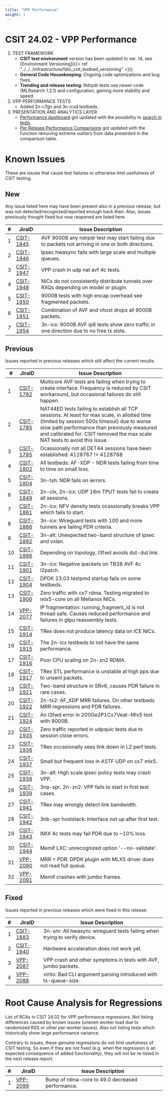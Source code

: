 ```yaml
---
title: "VPP Performance"
weight: 1
---
```


# CSIT 24.02 - VPP Performance

1. TEST FRAMEWORK
   - **CSIT test environment** version has been updated to ver. 14, see
     [Environment Versioning]({{< ref "../../../infrastructure/fdio_csit_testbed_versioning" >}}).
   - **General Code Housekeeping**: Ongoing code optimizations and bug fixes.
   - **Trending and release testing**: Ndrpdr tests use newer code
     (MLRsearch 1.2.1) and configuration, gaining more stability and speed.
1. VPP PERFORMANCE TESTS
   - Added 2n-c7gn and 3n-icxd testbeds.
2. PRESENTATION AND ANALYTICS LAYER
   - [Performance dashboard](https://csit.fd.io/) got updated with the
     possibility to [search in tests](https://csit.fd.io/search/).
   - [Per Release Performance Comparisons](https://csit.fd.io/comparisons/) got
     updated with the function removing extreme outliers from data presented in
     the comparison table.

# Known Issues

These are issues that cause test failures or otherwise limit usefulness of CSIT
testing.

## New

Any issue listed here may have been present also in a previous release,
but was not detected/recognized/reported enough back then.
Also, issues previously thought fixed but now reopened are listed here.

**#** | **JiraID**                                       | **Issue Description**
------|--------------------------------------------------|--------------------------------------------------------------
  1   | [CSIT-1845](https://jira.fd.io/browse/CSIT-1845) | AVF 9000B any ndrpdr test may start failing due to packets not arriving in one or both directions.
  2   | [CSIT-1946](https://jira.fd.io/browse/CSIT-1946) | Ipsec hwasync fails with large scale and multiple queues.
  3   | [CSIT-1947](https://jira.fd.io/browse/CSIT-1947) | VPP crash in udp nat avf 4c tests.
  4   | [CSIT-1948](https://jira.fd.io/browse/CSIT-1948) | NICs do not consistently distribute tunnels over RXQs depending on model or plugin.
  5   | [CSIT-1950](https://jira.fd.io/browse/CSIT-1950) | 9000B tests with high encap overhead see fragmented packets.
  6   | [CSIT-1951](https://jira.fd.io/browse/CSIT-1951) | Combination of AVF and vhost drops all 9000B packets.
  7   | [CSIT-1954](https://jira.fd.io/browse/CSIT-1954) | 3n-icx: 9000B AVF ip6 tests show zero traffic in one direction due to no free tx slots.

## Previous

Issues reported in previous releases which still affect the current results.

**#** | **JiraID**                                       | **Issue Description**
------|--------------------------------------------------|--------------------------------------------------------------
  1   | [CSIT-1782](https://jira.fd.io/browse/CSIT-1782) | Multicore AVF tests are failing when trying to create interface. Frequency is reduced by CSIT workaround, but occasional failures do still happen.
  2   | [CSIT-1785](https://jira.fd.io/browse/CSIT-1785) | NAT44ED tests failing to establish all TCP sessions. At least for max scale, in allotted time (limited by session 500s timeout) due to worse slow path performance than previously measured and calibrated for. CSIT removed the max scale NAT tests to avoid this issue.
  3   | [CSIT-1795](https://jira.fd.io/browse/CSIT-1795) | Ocassionally not all DET44 sessions have been established: 4128767 != 4128768
  4   | [CSIT-1802](https://jira.fd.io/browse/CSIT-1802) | All testbeds: AF-XDP - NDR tests failing from time to time on small loss.
  5   | [CSIT-1804](https://jira.fd.io/browse/CSIT-1804) | 3n-tsh: NDR fails on ierrors.
  6   | [CSIT-1849](https://jira.fd.io/browse/CSIT-1849) | 2n-clx, 2n-icx: UDP 16m TPUT tests fail to create all sessions.
  7   | [CSIT-1881](https://jira.fd.io/browse/CSIT-1881) | 2n-icx: NFV density tests ocassionally breaks VPP which fails to start.
  8   | [CSIT-1886](https://jira.fd.io/browse/CSIT-1886) | 3n-icx: Wireguard tests with 100 and more tunnels are failing PDR criteria.
  9   | [CSIT-1892](https://jira.fd.io/browse/CSIT-1892) | 3n-alt: Unexpected two-band structure of ipsec and vxlan.
 10   | [CSIT-1896](https://jira.fd.io/browse/CSIT-1896) | Depending on topology, l3fwd avoids dut-dut link.
 11   | [CSIT-1901](https://jira.fd.io/browse/CSIT-1901) | 3n-icx: Negative ipackets on TB38 AVF 4c l2patch.
 12   | [CSIT-1904](https://jira.fd.io/browse/CSIT-1904) | DPDK 23.03 testpmd startup fails on some testbeds.
 13   | [CSIT-1906](https://jira.fd.io/browse/CSIT-1906) | Zero traffic with cx7 rdma. Testing migrated to mlx5-core on all Mellanox NICs.
 14   | [VPP-2077](https://jira.fd.io/browse/VPP-2077)   | IP fragmentation: running_fragment_id is not thread safe. Causes reduced performance and failures in gtpu reassembly tests.
 15   | [CSIT-1914](https://jira.fd.io/browse/CSIT-1914) | TRex does not produce latency data on ICE NICs.
 16   | [CSIT-1915](https://jira.fd.io/browse/CSIT-1915) | The 2n-icx testbeds to not have the same performance.
 17   | [CSIT-1916](https://jira.fd.io/browse/CSIT-1916) | Poor CPU scaling on 2n-zn2 RDMA.
 18   | [CSIT-1917](https://jira.fd.io/browse/CSIT-1917) | TRex STL performance is unstable at high pps due to unsent packets.
 19   | [CSIT-1921](https://jira.fd.io/browse/CSIT-1921) | Two-band structure in SRv6, causes PDR failure in rare cases.
 20   | [CSIT-1922](https://jira.fd.io/browse/CSIT-1922) | 2n-tx2: AF_XDP MRR failures. On other testbeds MRR regressions and PDR failures.
 21   | [CSIT-1924](https://jira.fd.io/browse/CSIT-1924) | An l3fwd error in 200Ge2P1Cx7Veat-Mlx5 test with 9000B.
 22   | [CSIT-1935](https://jira.fd.io/browse/CSIT-1935) | Zero traffic reported in udpquic tests due to session close errors.
 23   | [CSIT-1936](https://jira.fd.io/browse/CSIT-1936) | TRex occasionally sees link down in L2 perf tests.
 24   | [CSIT-1937](https://jira.fd.io/browse/CSIT-1937) | Small but frequent loss in ASTF UDP on cx7 mlx5.
 25   | [CSIT-1938](https://jira.fd.io/browse/CSIT-1938) | 3n-alt: High scale ipsec policy tests may crash VPP.
 26   | [CSIT-1939](https://jira.fd.io/browse/CSIT-1939) | 3na-spr, 2n-zn2: VPP fails to start in first test cases.
 27   | [CSIT-1941](https://jira.fd.io/browse/CSIT-1941) | TRex may wrongly detect link bandwidth.
 28   | [CSIT-1942](https://jira.fd.io/browse/CSIT-1942) | 3nb-spr hoststack: Interface not up after first test.
 29   | [CSIT-1943](https://jira.fd.io/browse/CSIT-1943) | IMIX 4c tests may fail PDR due to ~10% loss.
 30   | [CSIT-1944](https://jira.fd.io/browse/CSIT-1944) | Memif LXC: unrecognized option '--no-validate'.
 31   | [VPP-2090](https://jira.fd.io/browse/VPP-2090)   | MRR < PDR: DPDK plugin with MLX5 driver does not read full queue.
 32   | [VPP-2091](https://jira.fd.io/browse/VPP-2091)   | Memif crashes with jumbo frames.

## Fixed

Issues reported in previous releases which were fixed in this release:

**#** | **JiraID**                                       | **Issue Description**
------|--------------------------------------------------|--------------------------------------------------------------
  1   | [CSIT-1883](https://jira.fd.io/browse/CSIT-1883) | 3n-snr: All hwasync wireguard tests failing when trying to verify device.
  2   | [CSIT-1940](https://jira.fd.io/browse/CSIT-1940) | Hardware acceleration does not work yet.
  3   | [VPP-2087](https://jira.fd.io/browse/VPP-2087)   | VPP crash and other symptoms in tests with AVF, jumbo packets.
  4   | [VPP-2088](https://jira.fd.io/browse/VPP-2088)   | virtio: Bad CLI argument parsing introduced with tx-queue-size.

# Root Cause Analysis for Regressions

List of RCAs in CSIT 24.02 for VPP performance regressions.
Not listing differences caused by known issues (uneven worker load
due to randomized RSS or other per-worker issues).
Also not listing tests which historically show large performance variance.

Contrary to issues, these genuine regressions do not limit usefulness
of CSIT testing. So even if they are not fixed
(e.g. when the regression is an expected consequence of added functionality),
they will not be re-listed in the next release report.

**#** | **JiraID**                                       | **Issue Description**
------|--------------------------------------------------|--------------------------------------------------------------
  1   | [VPP-2099](https://jira.fd.io/browse/VPP-2099)   | Bump of rdma-core to 49.0 decreased performance.
